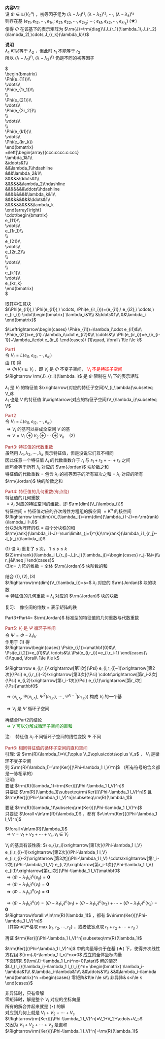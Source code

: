 **内容V2**    
设 $\Phi\in\mathbb{L}(V_\mathbb{C}^n)$ ，初等因子组为 $(\lambda-\lambda_1)^{r_1},\ (\lambda-\lambda_2)^{r_2},\ \cdots,\ (\lambda-\lambda_k)^{r_k}$     
则存在基 $(e_{11},e_{12},\cdots,e_{1r_1};\ e_{21},e_{22},\cdots,e_{2r_2};\ \cdots;\ e_{k1},e_{k2},\cdots,e_{kr_k})\ (\bigstar)$     
使得 $\Phi$ 在该基下的表示矩阵为 $\rm{J}=\rm{diag}\{J_{r_1}(\lambda_1),J_{r_2}(\lambda_2),\cdots,J_{r_k}(\lambda_k)\}$     
    
**说明**    
 $\lambda_1$ 可以等于 $\lambda_2$ ，但此时 $r_1$ 不能等于 $r_2$     
所以 $(\lambda-\lambda_1)^{r_1},\ (\lambda-\lambda_2)^{r_2}$ 仍是不同的初等因子    
    
 $    
\begin{bmatrix}    
\Phi(e_{11})\\\    
\vdots\\\    
\Phi(e_{1r_1})\\\    
\\\    
\Phi(e_{21})\\\    
\vdots\\\    
\Phi(e_{2r_2})\\\    
\\\    
\vdots\\\    
\\\    
\Phi(e_{k1})\\\    
\vdots\\\    
\Phi(e_{kr_k})    
\end{bmatrix}    
=\left[\begin{array}{ccc:cccc:c:ccc}    
\lambda_1&1\\\    
&\ddots&1\\\    
&&\lambda_1\\\hdashline    
&&&\lambda_2&1\\\    
&&&&&\ddots&1\\\    
&&&&&&\lambda_2\\\hdashline    
&&&&&&&\ddots\\\hdashline    
&&&&&&&&\lambda_k&1\\\    
&&&&&&&&&\ddots&1\\\    
&&&&&&&&&&\lambda_k    
\end{array}\right]    
\cdot\begin{bmatrix}    
e_{11}\\\    
\vdots\\\    
e_{1r_1}\\\    
\\\    
e_{21}\\\    
\vdots\\\    
e_{2r_2}\\\    
\\\    
\vdots\\\    
\\\    
e_{k1}\\\    
\vdots\\\    
e_{kr_k}    
\end{bmatrix}    
$     
    
取其中任意块    
 $(\Phi(e_{i1}),\ \Phi(e_{i1}),\ \cdots, \Phi(e_{ir_i}))=(e_{i1},\ e_{i2},\ \cdots,\ e_{ir_i})    
\cdot\begin{bmatrix}    
\lambda_i&1\\\    
&\ddots&1\\\    
&&\lambda_i    
\end{bmatrix}$     
    
 $\Leftrightarrow\begin{cases}    
\Phi(e_{i1})=\lambda_i\cdot e_{i1}&\\\    
\Phi(e_{i2})=e_{i1}+\lambda_i\cdot e_{i2}&\\\    
\cdots&\\\    
\Phi(e_{ir_i})=e_{ir_{i-1}}+\lambda_i\cdot e_{ir_i}    
\end{cases}\ (1)\quad, \forall\ 1\le i\le k$     
    
<font color=brown>Part1</font>    
令 $V_i=L(e_{i1},e_{i2},\cdots,e_{ir_i})$     
由 $(1)$ 得    
 $\Rightarrow\Phi(V_i)\subseteq V_i$ ，即 $V_i$ 是 $\Phi$ 不变子空间，<font color=red> $V_i$ 不是特征子空间</font>    
 $\Rightarrow \rm{J}_{r_i}(\lambda_i)$ 是 $\Phi$ 限制在 $V_i$ 下的表示矩阵    
    
 $\lambda_i$ 是 $V_i$ 的特征值 $\xrightarrow{对应的特征子空间}V_{i_\lambda}\subseteq V_i$     
 $\lambda_i$ 也是 $V$ 的特征值 $\xrightarrow{对应的特征子空间}V_{\lambda_i}\subseteq V$     
    
<font color=brown>Part2</font>    
令 $V_i=L(e_{i1},e_{i2},\cdots,e_{ir_i})$     
 $\Rightarrow V_i$ 的基可以拼成全空间 $V$ 的基    
 $\Rightarrow V=V_1\oplus V_2\oplus\cdots\oplus V_k\quad(2)$     
    
<font color=brown>Part3: 特征值的代数重数</font>    
虽然用 $\lambda_1,\lambda_2,\cdots,\lambda_k$ 表示特征值，但是没说它们互不相同    
因此任意一个特征值 $\lambda_i$ 的代数重数介于 $r_i$ 与 $r_1+r_2+\cdots+r_k$ 之间    
而巧合等于所有 $\lambda_i$ 对应的 $\rm{Jordan}$ 块阶数之和    
特征值的代数重数 $=$ 包含 $\lambda_i$ 的初等因子的所有幂次之和 $=$  $\lambda_i$ 对应的所有 $\rm{Jordan}$ 块的阶数之和    
    
<font color=brown>Part4: 特征值的几何重数(有点绕)</font>    
特征值的几何重数    
 $=\lambda_i$ 对应的特征空间的维数，即 $\rm{dim}(V_{\lambda_i})$     
特征空间 $=$ 特征值对应的齐次线性方程组的解空间 $=K^n$ 的核空间    
 $\Rightarrow \rm{dim}(V_{\lambda_i})=\rm{dim}(\lambda_i I-J)=n-\rm{rank}(\lambda_i I-J)$     
分块对角阵阵的秩 $=$ 每个分块秩的和    
 $\rm{rank}(\lambda_i I-J)=\sum\limits_{j=1}^{k}\rm{rank}(\lambda_i I_{r_j}-J_{r_j}(\lambda_j))$     
    
 $(1)$ 设 $\lambda_i$ 重复了 $s$ 次， $1\le s\le k$     
 $(2)\rm{rank}(\lambda_i I_{r_j}-J_{r_j}(\lambda_j))=\begin{cases}    
r_j-1&i=j\\\    
r_j&i\neq j    
\end{cases}$     
 $(3)n=$ 方阵的维数 $=$ 全体 $\rm{Jordan}$ 块阶数的和    
    
结合 $(1),(2),(3)$     
 $\Rightarrow\rm{dim}(V_{\lambda_i})=s=$  $\lambda_i$ 对应的 $\rm{Jordan}$ 块的块数    
 $\Rightarrow$ 特征值的几何重数 $=$  $\lambda_i$ 对应的 $\rm{Jordan}$ 块的块数    
    
复习: $\enspace$  像空间的维数 $=$ 表示矩阵的秩    
    
Part3+Part4= $\rm{Jordan}$ 标准型的特征值的几何重数与代数重数    
    
<font color=brown>Part5:  $V_i$ 是 $\Psi$ 循环子空间</font>    
令 $\Psi=\Phi-\lambda_i I_V$     
作用于 $(1)$ 得    
 $\Rightarrow\begin{cases}    
\Psi(e_{i,1})=\mathbf{0}&\\\    
\Psi(e_{i,2})=e_{i1}&\\\    
\cdots&\\\    
\Psi(e_{i,r_i})=e_{i,r_i-1}    
\end{cases}\ (1)\quad, \forall\ 1\le i\le k$     
    
 $\Rightarrow e_{i,r_i}\xrightarrow[第1次]{\Psi}    
e_{i,r_{i}-1}\xrightarrow[第2次]{\Psi}    
e_{i,r_{i}-2}\xrightarrow[第3次]{\Psi}    
\cdots\xrightarrow[第r_i-2次]{\Psi}    
e_{i,2}\xrightarrow[第r_i-1次]{\Psi}    
e_{i,1}\xrightarrow[第r_i次]{\Psi}\mathbf0$     
    
 $\Rightarrow(e_{i,r_i},\ \Psi(e_{i,r_i}),\ \Psi^2(e_{i,r_i}),\ \cdots,\ \Psi^{r_i-1}(e_{i,r_i}))$ 构成 $V_i$ 的一个基    
    
 $\Rightarrow V_i$ 是 $\Psi$ 循环子空间    
    
再结合Part2的结论    
<font color=green> $\Rightarrow V$ 可以分解成循环子空间的直和</font>    
    
注: $\enspace$ 特征值 $\lambda_i$ 不同循环子空间的线性变换 $\Psi$ 不同    
    
<font color=brown>Part6: 相同特征值的循环子空间的直和空间</font>    
引理: 设 $\rm{R}(\lambda_1)=V_1\oplus V_2\oplus\cdots\oplus V_s$ ， $V_i$ 是循环不变子空间    
则 $\rm{R}(\lambda_1)=\rm{Ker}[(\Phi-\lambda_1 I_V)^n]$ （所有符号的含义都是一脉相承的）    
证明:    
要证 $\rm{R}(\lambda_1)=\rm{Ker}[(\Phi-\lambda_1 I_V)^n]$     
只要证 $\rm{R}(\lambda_1)\subseteq\rm{Ker}[(\Phi-\lambda_1 I_V)^n]$ 且 $\rm{Ker}[(\Phi-\lambda_1 I_V)^n]\subseteq\rm{R}(\lambda_1)$     
    
要证 $\rm{R}(\lambda_1)\subseteq\rm{Ker}[(\Phi-\lambda_1 I_V)^n]$     
只要证 $\forall v\in\rm{R}(\lambda_1)$ ，都有 $v\in\rm{Ker}[(\Phi-\lambda_1 I_V)^n]$     
    
 $\forall v\in\rm{R}(\lambda_1)$     
 $\Rightarrow v=v_1+v_2+\cdots+v_s, v_i\in V_i$     
    
    
 $V_i$ 的基具有该性质: $\ e_{i,r_i}\xrightarrow[第1次]{\Phi-\lambda_1 I_V}    
e_{i,r_{i}-1}\xrightarrow[第2次]{\Phi-\lambda_1 I_V}    
e_{i,r_{i}-2}\xrightarrow[第3次]{\Phi-\lambda_1 I_V}    
\cdots\xrightarrow[第r_i-2次]{\Phi-\lambda_1 I_V}    
e_{i,2}\xrightarrow[第r_i-1次]{\Phi-\lambda_1 I_V}    
e_{i,1}\xrightarrow[第r_i次]{\Phi-\lambda_1 I_V}\mathbf0$     
 $\Rightarrow(\Phi-\lambda_1 I_V)^{r_i}(e_{ij})=\mathbf0$     
 $\Rightarrow(\Phi-\lambda_1 I_V)^{r_i}(v_i)=\mathbf0$     
 $\Rightarrow(\Phi-\lambda_1 I_V)^n(v_i)=\mathbf0$     
    
 $\Rightarrow(\Phi-\lambda_1 I_V)^n(v)=(\Phi-\lambda_1 I_V)^n(v_1)+(\Phi-\lambda_1 I_V)^n(v_2)    
+\cdots+(\Phi-\lambda_1 I_V)^n(v_s)=\mathbf0$     
 $\Rightarrow\forall v\in\rm{R}(\lambda_1)$ ，都有 $v\in\rm{Ker}[(\Phi-\lambda_1 I_V)^n]$     
（其实n可严格取 $\max\{r_1,r_2,\cdots,r_s\}$ ，或者放宽点取 $r_1+r_2+\cdots+r_s$ ）    
    
再证 $\rm{Ker}[(\Phi-\lambda_1 I_V)^n]\subseteq\rm{R}(\lambda_1)$     
    
 $\rm{Ker}[(\Phi-\lambda_1 I_V)^n]$ 中的向量等价于在基 $(\bigstar)$ 下，使得齐次线性方程组 $(\rm{J}-\lambda_1 I_n)^nx=0$ 成立的全体坐标向量    
下面研究 $(\rm{J}-\lambda_1 I_n)^nx=0(\star)$ 解的情况    
 $(J_{r_i}(\lambda_i)-\lambda_1 I_{r_i})^n=    
\begin{bmatrix}    
\lambda_i-\lambda&1\\\     
&\lambda_i-\lambda&1\\\     
&&\ddots&1\\\     
&&&\lambda_i-\lambda    
\end{bmatrix}^n    
=\begin{cases}    
零矩阵&1\le i\le s\\\     
非异阵& s<i\le k    
\end{cases}$     
    
非异阵时，只有零解    
零矩阵时，解是整个 $V_i$ 对应的坐标向量    
所有的解合并起来就是 $(\star)$ 的解    
对应到几何上就是 $V_1+V_2+\cdots+V_s$     
 $\Rightarrow\rm{Ker}[(\Phi-\lambda_1 I_V)^n]=V_1+V_2+\cdots+V_s$     
又因为 $V_1+V_2+\cdots+V_s$ 是直和    
 $\Rightarrow\rm{Ker}[(\Phi-\lambda_1 I_V)^n]=\rm{R}(\lambda_1)$     
